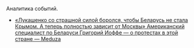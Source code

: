 Аналитика событий.

- [«Лукашенко со страшной силой боролся, чтобы Беларусь не стала Крымом. А теперь полностью зависит от Москвы» Американский специалист по Беларуси Григорий Иоффе — о протестах в этой стране — Meduza](./2020-08-29-1630.md)
